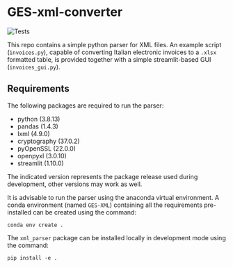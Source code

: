 # GES-xml-converter
![Tests](https://github.com/GES-compchem/GES-xml-converter/actions/workflows/tests.yml/badge.svg)

This repo contains a simple python parser for XML files. An example script (`invoices.py`), capable of converting Italian electronic invoices to a `.xlsx` formatted table, is provided together with a simple streamlit-based GUI (`invoices_gui.py`).

## Requirements

The following packages are required to run the parser:

* python (3.8.13)
* pandas (1.4.3)
* lxml (4.9.0)
* cryptography (37.0.2)
* pyOpenSSL (22.0.0)
* openpyxl (3.0.10)
* streamlit (1.10.0)

The indicated version represents the package release used during development, other versions may work as well.

It is advisable to run the parser using the anaconda virtual environment. A conda environment (named `GES-XML`) containing all the requirements pre-installed can be created using the command:
```
conda env create .
```
The `xml_parser` package can be installed locally in development mode using the command:
```
pip install -e .
```
